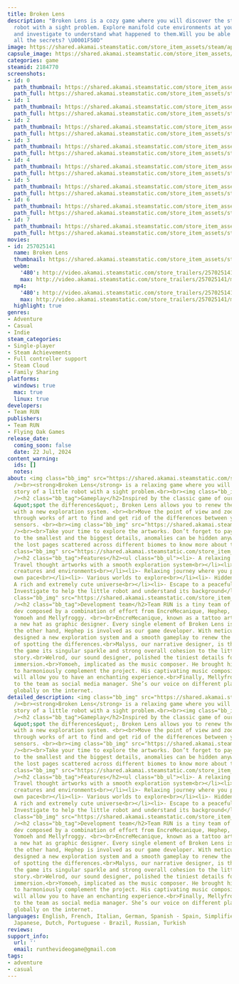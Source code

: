 ```yaml
---
title: Broken Lens
description: "Broken Lens is a cozy game where you will discover the story of a little
  robot with a sight problem. Explore manifold cute environments at your own pace
  and investigate to understand what happened to them.Will you be able to uncover
  all the secrets? \U0001F50D"
image: https://shared.akamai.steamstatic.com/store_item_assets/steam/apps/2184770/header.jpg?t=1729712703
capsule_image: https://shared.akamai.steamstatic.com/store_item_assets/steam/apps/2184770/capsule_231x87.jpg?t=1729712703
categories: game
steamid: 2184770
screenshots:
- id: 0
  path_thumbnail: https://shared.akamai.steamstatic.com/store_item_assets/steam/apps/2184770/ss_ee883ce681f806dbd5c574fc518747d656b14325.600x338.jpg?t=1729712703
  path_full: https://shared.akamai.steamstatic.com/store_item_assets/steam/apps/2184770/ss_ee883ce681f806dbd5c574fc518747d656b14325.1920x1080.jpg?t=1729712703
- id: 1
  path_thumbnail: https://shared.akamai.steamstatic.com/store_item_assets/steam/apps/2184770/ss_ca44d3d8112e090a2687f1debdd5d1f749beacf6.600x338.jpg?t=1729712703
  path_full: https://shared.akamai.steamstatic.com/store_item_assets/steam/apps/2184770/ss_ca44d3d8112e090a2687f1debdd5d1f749beacf6.1920x1080.jpg?t=1729712703
- id: 2
  path_thumbnail: https://shared.akamai.steamstatic.com/store_item_assets/steam/apps/2184770/ss_327a26d31527eeb8a0c2cc97a5ddfb61b4dfdadf.600x338.jpg?t=1729712703
  path_full: https://shared.akamai.steamstatic.com/store_item_assets/steam/apps/2184770/ss_327a26d31527eeb8a0c2cc97a5ddfb61b4dfdadf.1920x1080.jpg?t=1729712703
- id: 3
  path_thumbnail: https://shared.akamai.steamstatic.com/store_item_assets/steam/apps/2184770/ss_b965b067c861cd0d7a91b31890f0104e8feaaaf2.600x338.jpg?t=1729712703
  path_full: https://shared.akamai.steamstatic.com/store_item_assets/steam/apps/2184770/ss_b965b067c861cd0d7a91b31890f0104e8feaaaf2.1920x1080.jpg?t=1729712703
- id: 4
  path_thumbnail: https://shared.akamai.steamstatic.com/store_item_assets/steam/apps/2184770/ss_34ba752f1e80acc35327aaaa0fa8127528ee422b.600x338.jpg?t=1729712703
  path_full: https://shared.akamai.steamstatic.com/store_item_assets/steam/apps/2184770/ss_34ba752f1e80acc35327aaaa0fa8127528ee422b.1920x1080.jpg?t=1729712703
- id: 5
  path_thumbnail: https://shared.akamai.steamstatic.com/store_item_assets/steam/apps/2184770/ss_c57e22a60303679d42282d7e056593bbf2700fac.600x338.jpg?t=1729712703
  path_full: https://shared.akamai.steamstatic.com/store_item_assets/steam/apps/2184770/ss_c57e22a60303679d42282d7e056593bbf2700fac.1920x1080.jpg?t=1729712703
- id: 6
  path_thumbnail: https://shared.akamai.steamstatic.com/store_item_assets/steam/apps/2184770/ss_d7db0e604f1c21df255ed702ec6ae1b78f474387.600x338.jpg?t=1729712703
  path_full: https://shared.akamai.steamstatic.com/store_item_assets/steam/apps/2184770/ss_d7db0e604f1c21df255ed702ec6ae1b78f474387.1920x1080.jpg?t=1729712703
- id: 7
  path_thumbnail: https://shared.akamai.steamstatic.com/store_item_assets/steam/apps/2184770/ss_e0a8b7f178bd32c815724370ce92ddb2d7c855e5.600x338.jpg?t=1729712703
  path_full: https://shared.akamai.steamstatic.com/store_item_assets/steam/apps/2184770/ss_e0a8b7f178bd32c815724370ce92ddb2d7c855e5.1920x1080.jpg?t=1729712703
movies:
- id: 257025141
  name: Broken Lens
  thumbnail: https://shared.akamai.steamstatic.com/store_item_assets/steam/apps/257025141/movie.293x165.jpg?t=1716408033
  webm:
    '480': http://video.akamai.steamstatic.com/store_trailers/257025141/movie480_vp9.webm?t=1716408033
    max: http://video.akamai.steamstatic.com/store_trailers/257025141/movie_max_vp9.webm?t=1716408033
  mp4:
    '480': http://video.akamai.steamstatic.com/store_trailers/257025141/movie480.mp4?t=1716408033
    max: http://video.akamai.steamstatic.com/store_trailers/257025141/movie_max.mp4?t=1716408033
  highlight: true
genres:
- Adventure
- Casual
- Indie
steam_categories:
- Single-player
- Steam Achievements
- Full controller support
- Steam Cloud
- Family Sharing
platforms:
  windows: true
  mac: true
  linux: true
developers:
- Team RUN
publishers:
- Team RUN
- Flying Oak Games
release_date:
  coming_soon: false
  date: 22 Jul, 2024
content_warning:
  ids: []
  notes:
about: <img class="bb_img" src="https://shared.akamai.steamstatic.com/store_item_assets/steam/apps/2184770/extras/Illustration_sans_titre-export.gif?t=1729712703"
  /><br><strong>Broken Lens</strong> is a relaxing game where you will discover the
  story of a little robot with a sight problem.<br><br><img class="bb_img" src="https://shared.akamai.steamstatic.com/store_item_assets/steam/apps/2184770/extras/opening_froggies_level.gif?t=1729712703"
  /><h2 class="bb_tag">Gameplay</h2>Inspired by the classic game of our childhood
  &quot;spot the differences&quot;, Broken Lens allows you to renew the experience
  with a new exploration system. <br><br>Move the point of view and zoom in to travel
  through works of art to find and get rid of the differences between your two visual
  sensors. <br><br><img class="bb_img" src="https://shared.akamai.steamstatic.com/store_item_assets/steam/apps/2184770/extras/zoom_-_spot_the_difference_.gif?t=1729712703"
  /><br><br>Take your time to explore the artworks. Don’t forget to pay attention
  to the smallest and the biggest details, anomalies can be hidden anywhere.<br><br>Collect
  the lost pages scattered across different biomes to know more about this world!<br><br><img
  class="bb_img" src="https://shared.akamai.steamstatic.com/store_item_assets/steam/apps/2184770/extras/zoom-move.gif?t=1729712703"
  /><h2 class="bb_tag">Features</h2><ul class="bb_ul"><li>- A relaxing wholesome experience<br></li><li>-
  Travel thought artworks with a smooth exploration system<br></li><li>- Adorable
  creatures and environments<br></li><li>- Relaxing journey where you play at your
  own pace<br></li><li>- Various worlds to explore<br></li><li>- Hidden pages to collect<br></li><li>-
  A rich and extremely cute universe<br></li><li>- Escape to a peaceful world<br></li><li>-
  Investigate to help the little robot and understand its background</li></ul><br><img
  class="bb_img" src="https://shared.akamai.steamstatic.com/store_item_assets/steam/apps/2184770/extras/book_wishlist.gif?t=1729712703"
  /><h2 class="bb_tag">Development team</h2>Team RUN is a tiny team of French indie
  dev composed by a combination of effort from EncreMecanique, Hephep, Malyss, Welrod,
  Yomoeh and Mellyfroggy. <br><br>EncreMecanique, known as a tattoo artist, now wears
  a new hat as graphic designer. Every single element of Broken Lens is hand-drawn.<br>On
  the other hand, Hephep is involved as our game developer. With meticulousness, he
  designed a new exploration system and a smooth gameplay to renew the experience
  of spotting the differences.<br>Malyss, our narrative designer, is the one who gives
  the game its singular sparkle and strong overall cohesion to the little robot’s
  story.<br>Welrod, our sound designer, polished the tiniest details for a perfect
  immersion.<br>Yomoeh, implicated as the music composer. He brought his magic touch
  to harmoniously complement the project. His captivating music compositions and soundscape
  will allow you to have an enchanting experience.<br>Finally, Mellyfroggy, allied
  to the team as social media manager. She’s our voice on different platforms and
  globally on the internet.
detailed_description: <img class="bb_img" src="https://shared.akamai.steamstatic.com/store_item_assets/steam/apps/2184770/extras/Illustration_sans_titre-export.gif?t=1729712703"
  /><br><strong>Broken Lens</strong> is a relaxing game where you will discover the
  story of a little robot with a sight problem.<br><br><img class="bb_img" src="https://shared.akamai.steamstatic.com/store_item_assets/steam/apps/2184770/extras/opening_froggies_level.gif?t=1729712703"
  /><h2 class="bb_tag">Gameplay</h2>Inspired by the classic game of our childhood
  &quot;spot the differences&quot;, Broken Lens allows you to renew the experience
  with a new exploration system. <br><br>Move the point of view and zoom in to travel
  through works of art to find and get rid of the differences between your two visual
  sensors. <br><br><img class="bb_img" src="https://shared.akamai.steamstatic.com/store_item_assets/steam/apps/2184770/extras/zoom_-_spot_the_difference_.gif?t=1729712703"
  /><br><br>Take your time to explore the artworks. Don’t forget to pay attention
  to the smallest and the biggest details, anomalies can be hidden anywhere.<br><br>Collect
  the lost pages scattered across different biomes to know more about this world!<br><br><img
  class="bb_img" src="https://shared.akamai.steamstatic.com/store_item_assets/steam/apps/2184770/extras/zoom-move.gif?t=1729712703"
  /><h2 class="bb_tag">Features</h2><ul class="bb_ul"><li>- A relaxing wholesome experience<br></li><li>-
  Travel thought artworks with a smooth exploration system<br></li><li>- Adorable
  creatures and environments<br></li><li>- Relaxing journey where you play at your
  own pace<br></li><li>- Various worlds to explore<br></li><li>- Hidden pages to collect<br></li><li>-
  A rich and extremely cute universe<br></li><li>- Escape to a peaceful world<br></li><li>-
  Investigate to help the little robot and understand its background</li></ul><br><img
  class="bb_img" src="https://shared.akamai.steamstatic.com/store_item_assets/steam/apps/2184770/extras/book_wishlist.gif?t=1729712703"
  /><h2 class="bb_tag">Development team</h2>Team RUN is a tiny team of French indie
  dev composed by a combination of effort from EncreMecanique, Hephep, Malyss, Welrod,
  Yomoeh and Mellyfroggy. <br><br>EncreMecanique, known as a tattoo artist, now wears
  a new hat as graphic designer. Every single element of Broken Lens is hand-drawn.<br>On
  the other hand, Hephep is involved as our game developer. With meticulousness, he
  designed a new exploration system and a smooth gameplay to renew the experience
  of spotting the differences.<br>Malyss, our narrative designer, is the one who gives
  the game its singular sparkle and strong overall cohesion to the little robot’s
  story.<br>Welrod, our sound designer, polished the tiniest details for a perfect
  immersion.<br>Yomoeh, implicated as the music composer. He brought his magic touch
  to harmoniously complement the project. His captivating music compositions and soundscape
  will allow you to have an enchanting experience.<br>Finally, Mellyfroggy, allied
  to the team as social media manager. She’s our voice on different platforms and
  globally on the internet.
languages: English, French, Italian, German, Spanish - Spain, Simplified Chinese,
  Japanese, Dutch, Portuguese - Brazil, Russian, Turkish
reviews:
support_info:
  url: ''
  email: runthevideogame@gmail.com
tags:
- adventure
- casual
---
```


